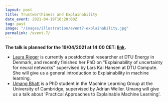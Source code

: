 ```yaml
---
layout: post
title: Trustworthiness and Explainability
date_event: 2021-04-19T10:20:00Z
tag: past
image: "/images/illustration/event7-explainability.jpg"
permalink: /event-7/
---
```


**The talk is planned for the 19/04/2021 at 14:00 CET: [link](https://dtudk.zoom.us/j/66432074790?pwd=OGp3dG5HOEEySkh0SEF1bHdJcXpZdz09).**

- [Laura Rieger](https://laura-rieger.github.io/) is currently a postdoctoral researcher at DTU Energy in Denmark, and recently finished her PhD on "Explainability of uncertainty for neural networks" supervised by Lars Kai Hansen at DTU Compute. She will give us a general introduction to Explainability in machine learning.
- [Umang Bhatt](https://umangsbhatt.github.io/) is a PhD student in the Machine Learning Group at the University of Cambridge, supervised by Adrian Weller. Umang will give us a talk about 'Practical Approaches to Explainable Machine Learning'.

